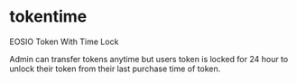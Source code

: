# tokentime
EOSIO Token With Time Lock

Admin can transfer tokens anytime but users token is locked for 24 hour to unlock their token from their last purchase time of token.
